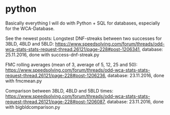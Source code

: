 # python

Basically everything I will do with Python + SQL for databases, especially for the WCA-Database.

See the newest posts:
Longstest DNF-streaks between two successes for 3BLD, 4BLD and 5BLD: https://www.speedsolving.com/forum/threads/odd-wca-stats-stats-request-thread.26121/page-228#post-1206341, database: 25.11.2016, done with success-dnf-streak.py

FMC rolling averages (mean of 3, average of 5, 12, 25 and 50): https://www.speedsolving.com/forum/threads/odd-wca-stats-stats-request-thread.26121/page-228#post-1206236, database: 23.11.2016, done with fmcmean.py

Comparison between 3BLD, 4BLD and 5BLD times: https://www.speedsolving.com/forum/threads/odd-wca-stats-stats-request-thread.26121/page-228#post-1206087, database: 23.11.2016, done with bigbldcomparison.py

